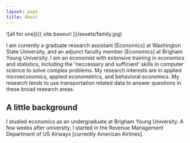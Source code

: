 ```yaml
---
layout: page
title: About
---
```


![all for one]({{ site.baseurl }}/assets/family.jpg)

I am currently a graduate research assistant [Economics] at Washington State University, and an adjunct faculty member [Economics] at Brigham Young University. I am an economist with extensive training in economics and statistics, including the 'neccessary and sufficient' skills in computer science to solve complex problems. My research interests are in applied microeconomics, applied econometrics, and behavioral economics. My research tends to use transportation related data to answer questions in these broad research areas. 

## A little background

I studied economics as an undergraduate at Brigham Young University. A few weeks after university, I started in the Revenue Management Department of US Airways [currently American Airlines].
